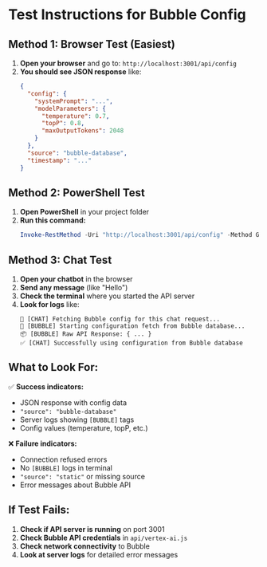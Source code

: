 # Test Instructions for Bubble Config

## Method 1: Browser Test (Easiest)

1. **Open your browser** and go to: `http://localhost:3001/api/config`
2. **You should see JSON response** like:
   ```json
   {
     "config": {
       "systemPrompt": "...",
       "modelParameters": {
         "temperature": 0.7,
         "topP": 0.8,
         "maxOutputTokens": 2048
       }
     },
     "source": "bubble-database",
     "timestamp": "..."
   }
   ```

## Method 2: PowerShell Test

1. **Open PowerShell** in your project folder
2. **Run this command:**
   ```powershell
   Invoke-RestMethod -Uri "http://localhost:3001/api/config" -Method GET
   ```

## Method 3: Chat Test

1. **Open your chatbot** in the browser
2. **Send any message** (like "Hello")
3. **Check the terminal** where you started the API server
4. **Look for logs** like:
   ```
   🔄 [CHAT] Fetching Bubble config for this chat request...
   🔧 [BUBBLE] Starting configuration fetch from Bubble database...
   📦 [BUBBLE] Raw API Response: { ... }
   ✅ [CHAT] Successfully using configuration from Bubble database
   ```

## What to Look For:

✅ **Success indicators:**
- JSON response with config data
- `"source": "bubble-database"`
- Server logs showing `[BUBBLE]` tags
- Config values (temperature, topP, etc.)

❌ **Failure indicators:**
- Connection refused errors
- No `[BUBBLE]` logs in terminal
- `"source": "static"` or missing source
- Error messages about Bubble API

## If Test Fails:

1. **Check if API server is running** on port 3001
2. **Check Bubble API credentials** in `api/vertex-ai.js`
3. **Check network connectivity** to Bubble
4. **Look at server logs** for detailed error messages 